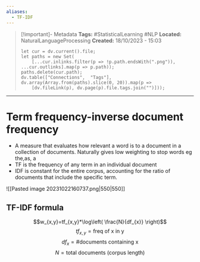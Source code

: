 ```yaml
---
aliases:
  - TF-IDF
---
```


> [!important]- Metadata
> **Tags:** #StatisticalLearning #NLP
> **Located:** NaturalLanguageProcessing
> **Created:** 18/10/2023 - 15:03
> ```dataviewjs
> let cur = dv.current().file;
> let paths = new Set(
>     [...cur.inlinks.filter(p => !p.path.endsWith(".png")), ...cur.outlinks].map(p => p.path));
> paths.delete(cur.path);
> dv.table(["Connections",  "Tags"], dv.array(Array.from(paths).slice(0, 20)).map(p =>
>     [dv.fileLink(p), dv.page(p).file.tags.join("")]));
> ```

___
# Term frequency-inverse document frequency
-  A measure that evaluates how relevant a word is to a document in a collection of documents. Naturally gives low weighting to stop words eg the,as, a
- TF is the frequency of any term in an individual document 
- IDF is constant for the entire corpus, accounting for the ratio of documents that include the specific term. 

![[Pasted image 20231022160737.png|550|550]]

## TF-IDF formula 
$$w_{x,y}=tf_{x,y}*\log\left( \frac{N}{df_{x}} \right)$$
$$tf_{x,y}=\text{freq of x in y}$$
$$df_{x}=\text{\# documents containing x}$$
$$N=\text{total documents (corpus length)}$$
